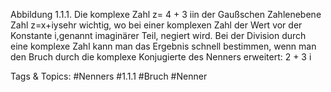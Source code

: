 Abbildung 1.1.1. Die komplexe Zahl z= 4 + 3 iin der Gaußschen Zahlenebene
Zahl z=x+iysehr wichtig, wo bei einer komplexen Zahl der Wert vor der Konstante i,genannt
imaginärer Teil, negiert wird. Bei der Division durch eine komplexe Zahl kann man das Ergebnis schnell
bestimmen, wenn man den Bruch durch die komplexe Konjugierte des Nenners erweitert:
2 + 3 i

   Tags & Topics:
   #Nenners
   #1.1.1
   #Bruch
   #Nenner